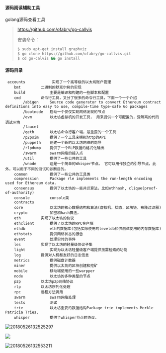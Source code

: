 



#### 源码阅读辅助工具

golang源码查看工具

> https://github.com/ofabry/go-callvis
>
> 安装命令：
>
> ```bash
> $ sudo apt-get install graphviz
> $ go clone https://github.com/ofabry/go-callvis.git
> $ cd go-calvis && go install 
> ```

#### 源码目录

```
 accounts            实现了一个高等级的以太坊账户管理
    bmt         二进制的默克尔树的实现
    build           主要是编译和构建的一些脚本和配置
    cmd         命令行工具，又分了很多的命令行工具，下面一个一个介绍
        /abigen     Source code generator to convert Ethereum contract definitions into easy to use, compile-time type-safe Go packages
        /bootnode   启动一个仅仅实现网络发现的节点
        /evm        以太坊虚拟机的开发工具， 用来提供一个可配置的，受隔离的代码调试环境
        /faucet     
        /geth       以太坊命令行客户端，最重要的一个工具
        /p2psim     提供了一个工具来模拟http的API
        /puppeth    创建一个新的以太坊网络的向导
        /rlpdump    提供了一个RLP数据的格式化输出
        /swarm      swarm网络的接入点
        /util       提供了一些公共的工具
        /wnode      这是一个简单的Whisper节点。 它可以用作独立的引导节点。此外，可以用于不同的测试和诊断目的。
    common          提供了一些公共的工具类
    compression     Package rle implements the run-length encoding used for Ethereum data.
    consensus       提供了以太坊的一些共识算法，比如ethhash, clique(proof-of-authority)
    console         console类
    contracts   
    core            以太坊的核心数据结构和算法(虚拟机，状态，区块链，布隆过滤器)
    crypto          加密和hash算法，
    eth         实现了以太坊的协议
    ethclient       提供了以太坊的RPC客户端
    ethdb           eth的数据库(包括实际使用的leveldb和供测试使用的内存数据库)
    ethstats        提供网络状态的报告
    event           处理实时的事件
    les         实现了以太坊的轻量级协议子集
    light           实现为以太坊轻量级客户端提供按需检索的功能
    log         提供对人机都友好的日志信息
    metrics         提供磁盘计数器
    miner           提供以太坊的区块创建和挖矿
    mobile          移动端使用的一些warpper
    node            以太坊的多种类型的节点
    p2p         以太坊p2p网络协议
    rlp         以太坊序列化处理
    rpc         远程方法调用
    swarm           swarm网络处理
    tests           测试
    trie            以太坊重要的数据结构Package trie implements Merkle Patricia Tries.
    whisper         提供了whisper节点的协议。
```

![20180526132525297](/home/znddzxx112/workspace/caokelei/blog/ethereum/20180526132525297.png)





![](/home/znddzxx112/workspace/caokelei/blog/ethereum/20180526132539117.png)





![20180526132553211](/home/znddzxx112/workspace/caokelei/blog/ethereum/20180526132553211.png)